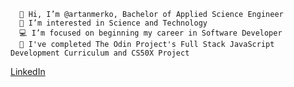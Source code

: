 ```
  👋 Hi, I’m @artanmerko, Bachelor of Applied Science Engineer
  👀 I’m interested in Science and Technology
  💻 I’m focused on beginning my career in Software Developer
  🌱 I've completed The Odin Project's Full Stack JavaScript Development Curriculum and CS50X Project
```
[LinkedIn](https://www.linkedin.com/in/artan-merko-5b5b35231/)

<!-- -
artanmerko/artanmerko is a ✨ special ✨ repository because its `README.md` (this file) appears on your GitHub profile.
You can click the Preview link to take a look at your changes.
- ![image title](https://rushter.com/counter.svg)

![image title](https://rushter.com/counter.svg)
![github](https://img.shields.io/badge/GitHub-000000?style=for-the-badge&logo=G!itHub&logoColor=white)
`

--->
